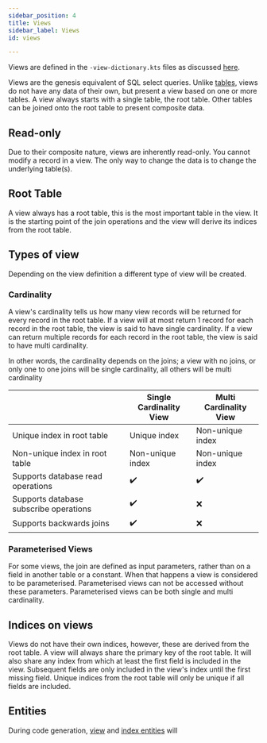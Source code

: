 ```yaml
---
sidebar_position: 4
title: Views
sidebar_label: Views
id: views

---
```


Views are defined in the `-view-dictionary.kts` files as discussed [here](/defining-your-application/data-model/views).

Views are the genesis equivalent of SQL select queries. Unlike [tables](../tables), views do not have any data of 
their own, but present a view based on one or more tables. A view always starts with a single table, the root table.
Other tables can be joined onto the root table to present composite data. 

## Read-only

Due to their composite nature, views are inherently read-only. You cannot modify a record in a view. The only way
to change the data is to change the underlying table(s). 

## Root Table

A view always has a root table, this is the most important table in the view. It is the starting point of the join
operations and the view will derive its indices from the root table.

## Types of view

Depending on the view definition a different type of view will be created.

### Cardinality

A view's cardinality tells us how many view records will be returned for every record in the root table. If a view will 
at most return 1 record for each record in the root table, the view is said to have single cardinality. If a view can 
return multiple records for each record in the root table, the view is said to have multi cardinality. 

In other words, the cardinality depends on the joins; a view with no joins, or only one to one joins will be single 
cardinality, all others will be multi cardinality

|                                        | Single Cardinality <br/>  View | Multi Cardinality<br/> View |
|----------------------------------------|--------------------------------|-----------------------------|
| Unique index in root table             | Unique index                   | Non-unique index            |
| Non-unique index in root table         | Non-unique index               | Non-unique index            |
| Supports database read operations      | ✔️                             | ✔️                          |
| Supports database subscribe operations | ✔️                             | ❌                           |
| Supports backwards joins               | ✔️                             | ❌                           |

### Parameterised Views

For some views, the join are defined as input parameters, rather than on a field in another table or a constant. When 
that happens a view is considered to be parameterised. Parameterised views can not be accessed without these parameters.
Parameterised views can be both single and multi cardinality.

## Indices on views

Views do not have their own indices, however, these are derived from the root table. A view will always share the 
primary key of the root table. It will also share any index from which at least the first field is included in the 
view. Subsequent fields are only included in the view's index until the first missing field. Unique indices from the 
root table will only be unique if all fields are included.

## Entities

During code generation, [view](../../../how-to/data-types/views) and [index entities](../../../how-to/data-types/indices) will
 